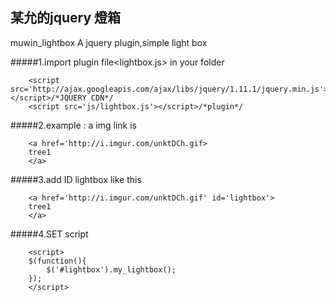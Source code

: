 某允的jquery 燈箱 
-----------------
muwin_lightbox
A jquery plugin,simple light box



#####1.import plugin file<lightbox.js> in your folder

	 	<script src='http://ajax.googleapis.com/ajax/libs/jquery/1.11.1/jquery.min.js'></script>/*JQUERY CDN*/
		<script src='js/lightbox.js'></script>/*plugin*/

#####2.example : a img link is

		<a href='http://i.imgur.com/unktDCh.gif>
		tree1
		</a>
  
#####3.add ID lightbox like this

		<a href='http://i.imgur.com/unktDCh.gif' id='lightbox'>
		tree1
		</a>
#####4.SET script

		<script>
		$(function(){
			$('#lightbox').my_lightbox();
		});
		</script>
